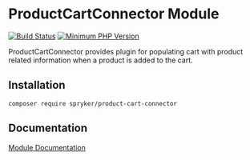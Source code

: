 # ProductCartConnector Module
[![Build Status](https://travis-ci.org/spryker/product-cart-connector.svg)](https://travis-ci.org/spryker/product-cart-connector)
[![Minimum PHP Version](https://img.shields.io/badge/php-%3E%3D%207.2-8892BF.svg)](https://php.net/)

ProductCartConnector provides plugin for populating cart with product related information when a product is added to the cart.

## Installation

```
composer require spryker/product-cart-connector
```

## Documentation

[Module Documentation](https://academy.spryker.com/developing_with_spryker/module_guide/checkout_process/cart.html)
